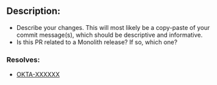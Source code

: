 ## Description:
- Describe your changes. This will most likely be a copy-paste of your commit
  message(s), which should be descriptive and informative.
- Is this PR related to a Monolith release? If so, which one?

### Resolves:

* [OKTA-XXXXXX](https://oktainc.atlassian.net/browse/OKTA-XXXXXX)

